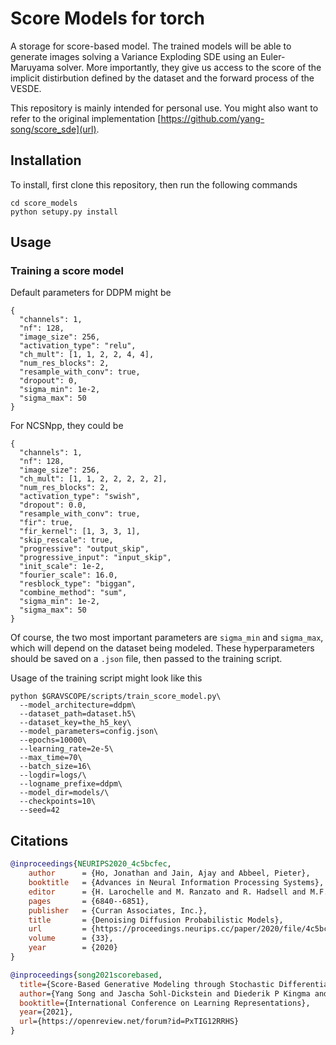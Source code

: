 # Score Models for torch

A storage for score-based model. The trained models will be able to generate images solving a Variance Exploding SDE using an Euler-Maruyama solver. More importantly, they give us access to the score of the implicit distirbution defined by the dataset and the forward process of the VESDE.  

This repository is mainly intended for personal use. You might also want to refer to the original implementation [https://github.com/yang-song/score_sde](url). 

## Installation
To install, first clone this repository, then run the following commands
```
cd score_models
python setupy.py install
```

## Usage
### Training a score model

Default parameters for DDPM might be
```
{
  "channels": 1,
  "nf": 128,
  "image_size": 256,
  "activation_type": "relu",
  "ch_mult": [1, 1, 2, 2, 4, 4],
  "num_res_blocks": 2,
  "resample_with_conv": true,
  "dropout": 0,
  "sigma_min": 1e-2,
  "sigma_max": 50
}
```
For NCSNpp, they could be
```
{
  "channels": 1,
  "nf": 128,
  "image_size": 256,
  "ch_mult": [1, 1, 2, 2, 2, 2, 2],
  "num_res_blocks": 2,
  "activation_type": "swish",
  "dropout": 0.0,
  "resample_with_conv": true,
  "fir": true,
  "fir_kernel": [1, 3, 3, 1],
  "skip_rescale": true,
  "progressive": "output_skip",
  "progressive_input": "input_skip",
  "init_scale": 1e-2,
  "fourier_scale": 16.0,
  "resblock_type": "biggan",
  "combine_method": "sum",
  "sigma_min": 1e-2,
  "sigma_max": 50
}
```
Of course, the two most important parameters are ``sigma_min`` and ``sigma_max``, which will depend on the dataset being modeled. These 
hyperparameters should be saved on a ``.json`` file, then passed to the training script.

Usage of the training script might look like this
```
python $GRAVSCOPE/scripts/train_score_model.py\
  --model_architecture=ddpm\
  --dataset_path=dataset.h5\
  --dataset_key=the_h5_key\
  --model_parameters=config.json\
  --epochs=10000\
  --learning_rate=2e-5\
  --max_time=70\
  --batch_size=16\
  --logdir=logs/\
  --logname_prefixe=ddpm\
  --model_dir=models/\
  --checkpoints=10\
  --seed=42
```


## Citations
```bibtex
@inproceedings{NEURIPS2020_4c5bcfec,
    author      = {Ho, Jonathan and Jain, Ajay and Abbeel, Pieter},
    booktitle   = {Advances in Neural Information Processing Systems},
    editor      = {H. Larochelle and M. Ranzato and R. Hadsell and M.F. Balcan and H. Lin},
    pages       = {6840--6851},
    publisher   = {Curran Associates, Inc.},
    title       = {Denoising Diffusion Probabilistic Models},
    url         = {https://proceedings.neurips.cc/paper/2020/file/4c5bcfec8584af0d967f1ab10179ca4b-Paper.pdf},
    volume      = {33},
    year        = {2020}
}
```

```bibtex
@inproceedings{song2021scorebased,
  title={Score-Based Generative Modeling through Stochastic Differential Equations},
  author={Yang Song and Jascha Sohl-Dickstein and Diederik P Kingma and Abhishek Kumar and Stefano Ermon and Ben Poole},
  booktitle={International Conference on Learning Representations},
  year={2021},
  url={https://openreview.net/forum?id=PxTIG12RRHS}
}
```
